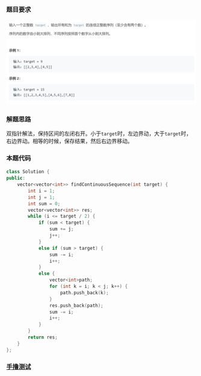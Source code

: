 ### 题目要求

![](pic/offer57-2.png)

### 解题思路

双指针解法，保持区间的左闭右开。小于`target`时，左边界动，大于`target`时，右边界动。相等的时候，保存结果，然后右边界移动。

### 本题代码

```c++
class Solution {
public:
    vector<vector<int>> findContinuousSequence(int target) {
        int i = 1; 
        int j = 1; 
        int sum = 0; 
        vector<vector<int>> res;
        while (i <= target / 2) {
            if (sum < target) {
                sum += j;
                j++;
            } 
            else if (sum > target) {
                sum -= i;
                i++;
            } 
            else {
                vector<int>path;
                for (int k = i; k < j; k++) {
                    path.push_back(k);
                }
                res.push_back(path);
                sum -= i;
                i++;
            }
        }
        return res;
    }
};
```

### [手撸测试](https://leetcode-cn.com/problems/he-wei-sde-lian-xu-zheng-shu-xu-lie-lcof/)  

